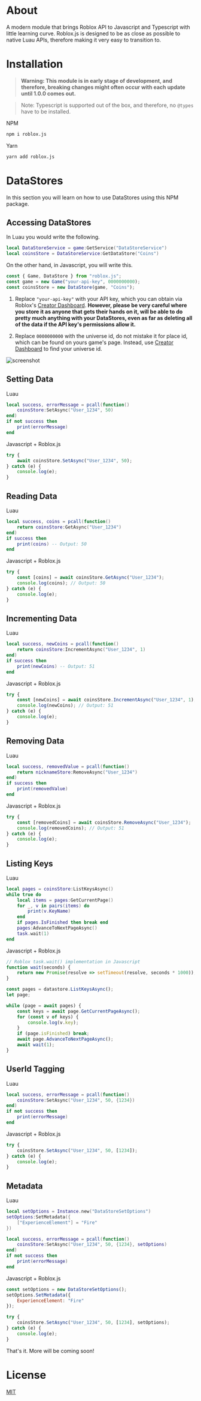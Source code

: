 # About

A modern module that brings Roblox API to Javascript and Typescript with little learning curve. Roblox.js is designed to be as close as possible to native Luau APIs, therefore making it very easy to transition to.

# Installation
> **Warning: This module is in early stage of development, and therefore, breaking changes might often occur with each update until 1.0.0 comes out.**


> Note: Typescript is supported out of the box, and therefore, no `@types` have to be installed.

NPM
```bash
npm i roblox.js
```

Yarn
```bash
yarn add roblox.js
```

# DataStores
In this section you will learn on how to use DataStores using this NPM package.

## Accessing DataStores
In Luau you would write the following.
```lua
local DataStoreService = game:GetService("DataStoreService")
local coinsStore = DataStoreService:GetDataStore("Coins")
```
On the other hand, in Javascript, you will write this.
```js
const { Game, DataStore } from "roblox.js";
const game = new Game("your-api-key", 0000000000);
const coinsStore = new DataStore(game, "Coins");
```
1. Replace `"your-api-key"` with your API key, which you can obtain via Roblox's [Creator Dashboard](https://create.roblox.com/credentials). **However, please be very careful where you store it as anyone that gets their hands on it, will be able to do pretty much anything with your DataStores, even as far as deleting all of the data if the API key's permissions allow it.**

2. Replace `0000000000` with the universe id, do not mistake it for place id, which can be found on yours game's page. Instead, use [Creator Dashboard](https://create.roblox.com/credentials) to find your universe id.

![screenshot](https://imgur.com/W0iYHVV.png)

## Setting Data
Luau
```lua
local success, errorMessage = pcall(function()
	coinsStore:SetAsync("User_1234", 50)
end)
if not success then
	print(errorMessage)
end
```
Javascript + Roblox.js
```js
try {
	await coinsStore.SetAsync("User_1234", 50);
} catch (e) {
	console.log(e);
}
```

## Reading Data
Luau
```lua
local success, coins = pcall(function()
	return coinsStore:GetAsync("User_1234")
end)
if success then
	print(coins) -- Output: 50
end
```
Javascript + Roblox.js
```js
try {
	const [coins] = await coinsStore.GetAsync("User_1234");
	console.log(coins); // Output: 50
} catch (e) {
	console.log(e);
}
```

## Incrementing Data
Luau
```lua
local success, newCoins = pcall(function()
	return coinsStore:IncrementAsync("User_1234", 1)
end)
if success then
	print(newCoins) -- Output: 51
end
```
Javascript + Roblox.js
```js
try {
	const [newCoins] = await coinsStore.IncrementAsync("User_1234", 1);
	console.log(newCoins); // Output: 51
} catch (e) {
	console.log(e);
}
```

## Removing Data
Luau
```lua
local success, removedValue = pcall(function()
	return nicknameStore:RemoveAsync("User_1234")
end)
if success then
	print(removedValue)
end
```
Javascript + Roblox.js
```js
try {
	const [removedCoins] = await coinsStore.RemoveAsync("User_1234");
	console.log(removedCoins); // Output: 51
} catch (e) {
	console.log(e);
}
```

## Listing Keys
Luau
```lua
local pages = coinsStore:ListKeysAsync()
while true do
	local items = pages:GetCurrentPage()
	for _, v in pairs(items) do
		print(v.KeyName)
	end
	if pages.IsFinished then break end
	pages:AdvanceToNextPageAsync()
	task.wait(1)
end
```
Javascript + Roblox.js
```js
// Roblox task.wait() implementation in Javascript
function wait(seconds) {
	return new Promise(resolve => setTimeout(resolve, seconds * 1000));
}

const pages = datastore.ListKeysAsync();
let page;

while (page = await pages) {
	const keys = await page.GetCurrentPageAsync();
	for (const v of keys) {
		console.log(v.key);
	}
	if (page.isFinished) break;
	await page.AdvanceToNextPageAsync();
	await wait(1);
}
```

## UserId Tagging
Luau
```lua
local success, errorMessage = pcall(function()
	coinsStore:SetAsync("User_1234", 50, {1234})
end)
if not success then
	print(errorMessage)
end
```
Javascript + Roblox.js
```js
try {
	coinsStore.SetAsync("User_1234", 50, [1234]);
} catch (e) {
	console.log(e);
}
```

## Metadata
Luau
```lua
local setOptions = Instance.new("DataStoreSetOptions")
setOptions:SetMetadata({
	["ExperienceElement"] = "Fire"
})

local success, errorMessage = pcall(function()
	coinsStore:SetAsync("User_1234", 50, {1234}, setOptions)
end)
if not success then
	print(errorMessage)
end
```
Javascript + Roblox.js
```js
const setOptions = new DataStoreSetOptions();
setOptions.SetMetadata({
	ExperienceElement: "Fire"
});

try {
	coinsStore.SetAsync("User_1234", 50, [1234], setOptions);
} catch (e) {
	console.log(e);
}
```
That's it. More will be coming soon!

# License
[MIT](LICENSE)